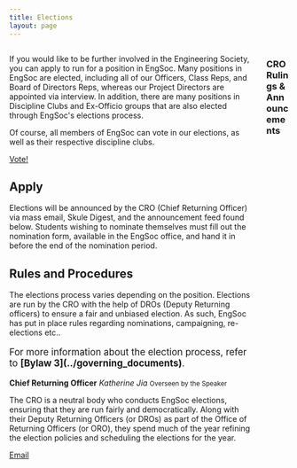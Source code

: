```yaml
---
title: Elections
layout: page
---
```


<div class="columns">
    <div class="column">
        <div class="content">
            <p>If you would like to be further involved in the Engineering Society, you can apply to run for a position in EngSoc. Many positions in EngSoc are elected, including all of our Officers, Class Reps, and Board of Directors Reps, whereas our Project Directors are appointed via interview. In addition, there are many positions in Discipline Clubs and Ex-Officio groups that are also elected through EngSoc's elections process.</p>
            <p>Of course, all members of EngSoc can vote in our elections, as well as their respective discipline clubs.</p> <a class="button is-primary" href="http://vote.skule.ca">Vote!</a>
            <h2>Apply</h2>
            <p>Elections will be announced by the CRO (Chief Returning Officer) via mass email, Skule Digest, and the announcement feed found below. Students wishing to nominate themselves must fill out the nomination form, available in the EngSoc office, and hand it in before the end of the nomination period. <!-- Additionally, applicants can submit a voter statement that will included on the ballot for voters to read. </p>                                           <a class="button is-primary" href="https://docs.google.com/forms/d/e/1FAIpQLSeBURcXUi1yPGX3OX_esujx8Hwocxc7gm1Iim3-5eg9_f6guA/viewform?c=0&w=1">Submit Statement</a> -->
            <p></p>
            <h2>Rules and Procedures</h2>
            <p>The elections process varies depending on the position. Elections are run by the CRO with the help of DROs (Deputy Returning officers) to ensure a fair and unbiased election. As such, EngSoc has put in place rules regarding nominations, campaigning, re-elections etc..
            <p>
            <p style="font-size: larger;">For more information about the election process, refer to <strong>[Bylaw 3](../governing_documents)</strong>.</p> <!-- CRO -->
            <div class="box">
                <article class="media">
                    <div class="media-content">
                        <div class="content">
                            <p><strong>Chief Returning Officer</strong> <i>Katherine Jia</i> <small>Overseen by the Speaker</small></p>
                            <p>The CRO is a neutral body who conducts EngSoc elections, ensuring that they are run fairly and democratically. Along with their Deputy Returning Officers (or DROs) as part of the Office of Returning Officers (or ORO), they spend much of the year refining the election policies and scheduling the elections for the year.</p> <a class="button is-small is-dark" href="mailto:cro@skule.ca">Email</a>
                        </div>
                    </div>
                </article>
            </div>
        </div>
    </div>
    <div class="column is-5">
        <div class="content">
            <h3>CRO Rulings & Announcements</h3>
        </div>
        <div class="feed columns is-mobile is-multiline" num="20" uid="16"></div>
    </div>
</div>